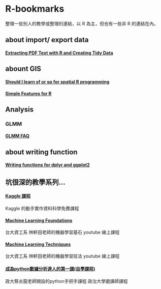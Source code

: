# R-bookmarks
整理一些別人的教學或整理的連結，以 R 為主，但也有一些非 R 的連結在內。

## about import/ export data

#### [Extracting PDF Text with R and Creating Tidy Data](https://www.r-bloggers.com/extracting-pdf-text-with-r-and-creating-tidy-data/)

## abount GIS

#### [Should I learn sf or sp for spatial R programming](https://www.r-bloggers.com/should-i-learn-sf-or-sp-for-spatial-r-programming/)

#### [Simple Features for R](https://cran.r-project.org/web/packages/sf/vignettes/sf1.html#sfc-simple-feature-geometry-list-column)

## Analysis

### GLMM

#### [GLMM FAQ](https://bbolker.github.io/mixedmodels-misc/glmmFAQ.html#model-extensions-overdispersion-zero-inflation)


## about writing function

#### [Writing functions for dplyr and ggplot2](https://www.r-bloggers.com/writing-functions-for-dplyr-and-ggplot2-april-2-2018/)



## 坑很深的教學系列...

#### [Kaggle 課程](https://www.kaggle.com/learn/overview)
Kaggle 的動手實作資料科學免費課程

#### [Machine Learning Foundations](https://www.youtube.com/watch?v=nQvpFSMPhr0&list=PLXVfgk9fNX2I7tB6oIINGBmW50rrmFTqf)
台大資工系 林軒田老師的機器學習基石 youtube 線上課程

#### [Machine Learning Techniques](https://www.youtube.com/watch?v=A-GxGCCAIrg&list=PLXVfgk9fNX2IQOYPmqjqWsNUFl2kpk1U2)
台大資工系 林軒田老師的機器學習技法 youtube 線上課程

#### [成為python數據分析達人的第一課(自學課程)](http://moocs.nccu.edu.tw/course/123/intro)
政大蔡炎龍老師開設的python手把手課程 政治大學磨課師課程
